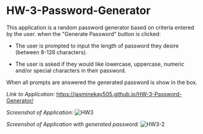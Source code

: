 # HW-3-Password-Generator

This application is a random password generator based on criteria entered by the user. when the "Generate Password" button is clicked:

- The user is prompted to input the length of password they desire (between 8-128 characters).

- The user is asked if they would like lowercase, uppercase, numeric and/or special characters in their password. 

When all prompts are answered the generated password is show in the box. 

*Link to Application:*
https://jasminekay505.github.io/HW-3-Password-Generator/

*Screenshot of Application:*
![HW3](https://user-images.githubusercontent.com/74380703/104366538-c16fdb80-54d6-11eb-8a34-683095899ec0.PNG)

*Screenshot of Application with generated password:*
![HW3-2](https://user-images.githubusercontent.com/74380703/104366539-c2087200-54d6-11eb-8a5f-365cdfdf7fce.PNG)


